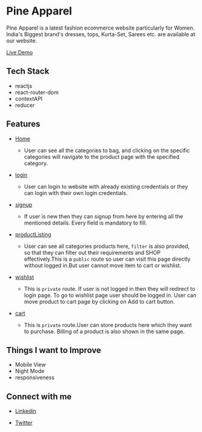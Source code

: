 # Pine Apparel

Pine Apparel is a latest fashion ecommerce website particularly for Women. India's Biggest brand's dresses, tops, Kurta-Set, Sarees etc. are available at our website.

[Live Demo](https://pine-apparel-pqzjpygda-prajapati-priyanka.vercel.app/)

## Tech Stack
- reactjs
- react-router-dom
- contextAPI
- reducer


## Features
- [Home](https://pine-apparel-pqzjpygda-prajapati-priyanka.vercel.app/)
  - User can see all the categories to bag, and clicking on the specific categories will navigate to the product page with the specified category.

- [login](https://pine-apparel-pqzjpygda-prajapati-priyanka.vercel.app/login)
  -  User can login to website with already existing credentials or they can login with their own login credentials.

- [signup](https://pine-apparel-pqzjpygda-prajapati-priyanka.vercel.app/signup)

  - If user is new then they can signup from here by entering all the mentioned details. Every field is mandatory to fill.


- [productListing](https://pine-apparel-pqzjpygda-prajapati-priyanka.vercel.app/product)

  - User can see all categories products here, `filter` is also provided, so that they can filter out their requirements and SHOP effectively.This is a `public` route so user can visit this page directly without logged in.But user cannot move item to cart or wishlist.

- [wishlist](https://pine-apparel-pqzjpygda-prajapati-priyanka.vercel.app/wishlist)

  - This is `private` route. If user is not logged in then they will redirect to login page. To go to wishlist page user should be logged in. User can move product to cart page by clicking on Add to cart button.

- [cart](https://pine-apparel.netlify.app/cart/cart.html)
  - This is `private` route.User can store products here which they want to purchase. Billing of a product is also shown in the same page.


## Things I want to Improve
- Mobile View
- Night Mode
- responsiveness


## Connect with me

-  [Linkedin](https://www.linkedin.com/in/priyanka-prajapati-853098146/)

- [Twitter](https://twitter.com/Priyanka_9827)